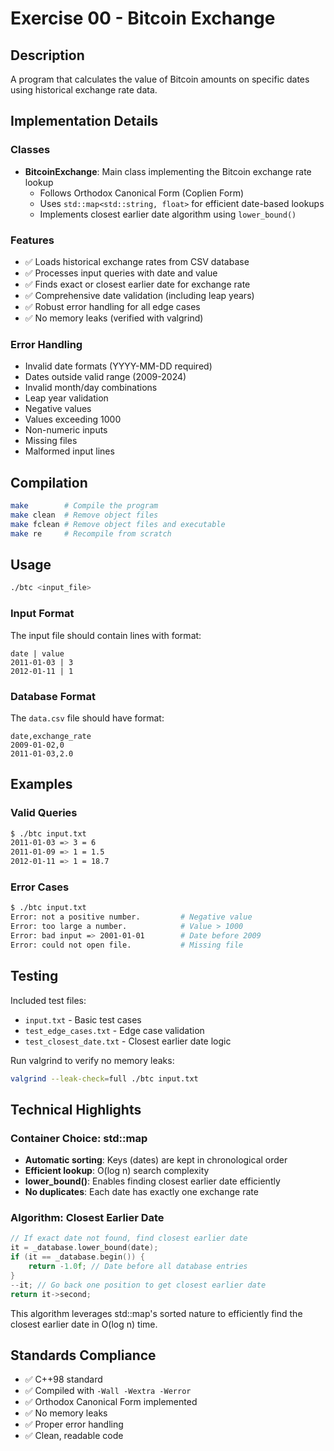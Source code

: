 # Exercise 00 - Bitcoin Exchange

## Description
A program that calculates the value of Bitcoin amounts on specific dates using historical exchange rate data.

## Implementation Details

### Classes
- **BitcoinExchange**: Main class implementing the Bitcoin exchange rate lookup
  - Follows Orthodox Canonical Form (Coplien Form)
  - Uses `std::map<std::string, float>` for efficient date-based lookups
  - Implements closest earlier date algorithm using `lower_bound()`

### Features
- ✅ Loads historical exchange rates from CSV database
- ✅ Processes input queries with date and value
- ✅ Finds exact or closest earlier date for exchange rate
- ✅ Comprehensive date validation (including leap years)
- ✅ Robust error handling for all edge cases
- ✅ No memory leaks (verified with valgrind)

### Error Handling
- Invalid date formats (YYYY-MM-DD required)
- Dates outside valid range (2009-2024)
- Invalid month/day combinations
- Leap year validation
- Negative values
- Values exceeding 1000
- Non-numeric inputs
- Missing files
- Malformed input lines

## Compilation
```bash
make        # Compile the program
make clean  # Remove object files
make fclean # Remove object files and executable
make re     # Recompile from scratch
```

## Usage
```bash
./btc <input_file>
```

### Input Format
The input file should contain lines with format:
```
date | value
2011-01-03 | 3
2012-01-11 | 1
```

### Database Format
The `data.csv` file should have format:
```
date,exchange_rate
2009-01-02,0
2011-01-03,2.0
```

## Examples

### Valid Queries
```bash
$ ./btc input.txt
2011-01-03 => 3 = 6
2011-01-09 => 1 = 1.5
2012-01-11 => 1 = 18.7
```

### Error Cases
```bash
$ ./btc input.txt
Error: not a positive number.         # Negative value
Error: too large a number.            # Value > 1000
Error: bad input => 2001-01-01        # Date before 2009
Error: could not open file.           # Missing file
```

## Testing
Included test files:
- `input.txt` - Basic test cases
- `test_edge_cases.txt` - Edge case validation
- `test_closest_date.txt` - Closest earlier date logic

Run valgrind to verify no memory leaks:
```bash
valgrind --leak-check=full ./btc input.txt
```

## Technical Highlights

### Container Choice: std::map
- **Automatic sorting**: Keys (dates) are kept in chronological order
- **Efficient lookup**: O(log n) search complexity
- **lower_bound()**: Enables finding closest earlier date efficiently
- **No duplicates**: Each date has exactly one exchange rate

### Algorithm: Closest Earlier Date
```cpp
// If exact date not found, find closest earlier date
it = _database.lower_bound(date);
if (it == _database.begin()) {
    return -1.0f; // Date before all database entries
}
--it; // Go back one position to get closest earlier date
return it->second;
```

This algorithm leverages std::map's sorted nature to efficiently find the closest earlier date in O(log n) time.

## Standards Compliance
- ✅ C++98 standard
- ✅ Compiled with `-Wall -Wextra -Werror`
- ✅ Orthodox Canonical Form implemented
- ✅ No memory leaks
- ✅ Proper error handling
- ✅ Clean, readable code

